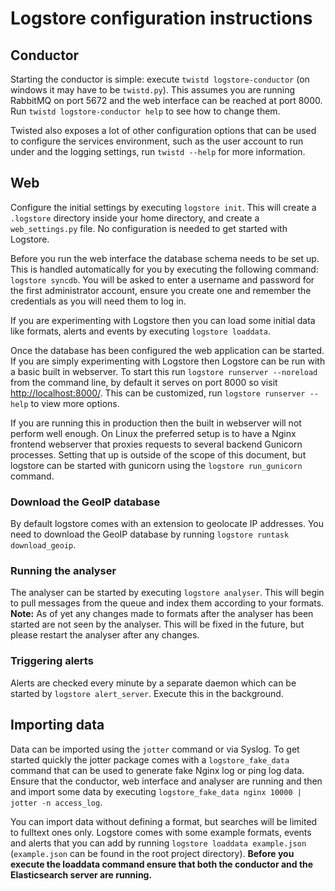 # Logstore configuration instructions

## Conductor
Starting the conductor is simple: execute `twistd logstore-conductor` (on windows it may have to be `twistd.py`). This
assumes you are running RabbitMQ on port 5672 and the web interface can be reached at port 8000. Run
 `twistd logstore-conductor help` to see how to change them.

Twisted also exposes a lot of other configuration options that can be used to configure the services environment, such
as the user account to run under and the logging settings, run
`twistd --help` for more information.

## Web
Configure the initial settings by executing `logstore init`. This will create a `.logstore` directory inside your home
directory, and create a `web_settings.py` file. No configuration is needed to get started with Logstore.

Before you run the web interface the database schema needs to be set up. This is handled automatically for you by
executing the following command: `logstore syncdb`. You will be asked to enter a username and password for the first
administrator account, ensure you create one and remember the credentials as you will need them to log in.

If you are experimenting with Logstore then you can load some initial data like formats, alerts and events by executing
`logstore loaddata`.

Once the database has been configured the web application can be started. If you are simply experimenting with Logstore
then Logstore can be run with a basic built in webserver. To start this run `logstore runserver --noreload` from the
command line, by default it serves on port 8000 so visit [http://localhost:8000/](). This can be customized, run
`logstore runserver --help` to view more options.

If you are running this in production then the built in webserver will not perform well enough. On Linux the preferred
setup is to have a Nginx frontend webserver that proxies requests to several backend Gunicorn processes. Setting that
up is outside of the scope of this document, but logstore can be started with gunicorn using the `logstore run_gunicorn`
command.

### Download the GeoIP database
By default logstore comes with an extension to geolocate IP addresses. You need to download the GeoIP database by
running `logstore runtask download_geoip`.

### Running the analyser
The analyser can be started by executing `logstore analyser`. This will begin to pull messages from the queue and
index them according to your formats. **Note:** As of yet any changes made to formats after the analyser has been started
are not seen by the analyser. This will be fixed in the future, but please restart the analyser after any changes.

### Triggering alerts
Alerts are checked every minute by a separate daemon which can be started by `logstore alert_server`. Execute this in
the background.


## Importing data
Data can be imported using the `jotter` command or via Syslog. To get started quickly the jotter package comes with a
`logstore_fake_data` command that can be used to generate fake Nginx log or ping log data. Ensure that the conductor,
web interface and analyser are running and then and import some data by executing
`logstore_fake_data nginx 10000 | jotter -n access_log`.

You can import data without defining a format, but searches will be limited to fulltext ones only. Logstore comes with
some example formats, events and alerts that you can add by running `logstore loaddata example.json` (`example.json`
can be found in the root project directory). **Before you execute the loaddata command ensure that both the conductor
and the Elasticsearch server are running.**